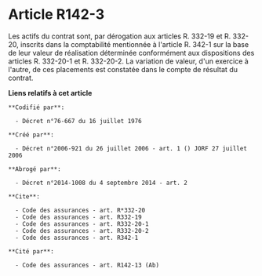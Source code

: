 # Article R142-3

Les actifs du contrat sont, par dérogation aux articles R. 332-19 et R. 332-20, inscrits dans la comptabilité mentionnée à
l'article R. 342-1 sur la base de leur valeur de réalisation déterminée conformément aux dispositions des articles R.
332-20-1 et R. 332-20-2. La variation de valeur, d'un exercice à l'autre, de ces placements est constatée dans le compte de
résultat du contrat.

**Liens relatifs à cet article**

	**Codifié par**:

	  - Décret n°76-667 du 16 juillet 1976

	**Créé par**:

	  - Décret n°2006-921 du 26 juillet 2006 - art. 1 () JORF 27 juillet 2006

	**Abrogé par**:

	  - Décret n°2014-1008 du 4 septembre 2014 - art. 2

	**Cite**:

	  - Code des assurances - art. R*332-20
	  - Code des assurances - art. R332-19
	  - Code des assurances - art. R332-20-1
	  - Code des assurances - art. R332-20-2
	  - Code des assurances - art. R342-1

	**Cité par**:

	  - Code des assurances - art. R142-13 (Ab)
